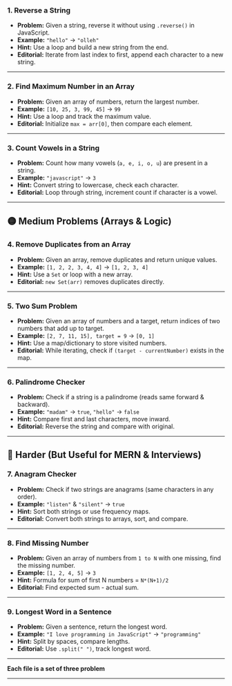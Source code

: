 ### 1. Reverse a String
- **Problem:** Given a string, reverse it without using `.reverse()` in JavaScript.
- **Example:** `"hello"` → `"olleh"`
- **Hint:** Use a loop and build a new string from the end.
- **Editorial:** Iterate from last index to first, append each character to a new string.

---

### 2. Find Maximum Number in an Array
- **Problem:** Given an array of numbers, return the largest number.
- **Example:** `[10, 25, 3, 99, 45]` → `99`
- **Hint:** Use a loop and track the maximum value.
- **Editorial:** Initialize `max = arr[0]`, then compare each element.

---

### 3. Count Vowels in a String
- **Problem:** Count how many vowels (`a, e, i, o, u`) are present in a string.
- **Example:** `"javascript"` → `3`
- **Hint:** Convert string to lowercase, check each character.
- **Editorial:** Loop through string, increment count if character is a vowel.

---

## 🟡 Medium Problems (Arrays & Logic)

### 4. Remove Duplicates from an Array
- **Problem:** Given an array, remove duplicates and return unique values.
- **Example:** `[1, 2, 2, 3, 4, 4]` → `[1, 2, 3, 4]`
- **Hint:** Use a `Set` or loop with a new array.
- **Editorial:** `new Set(arr)` removes duplicates directly.

---

### 5. Two Sum Problem
- **Problem:** Given an array of numbers and a target, return indices of two numbers that add up to target.
- **Example:** `[2, 7, 11, 15], target = 9` → `[0, 1]`
- **Hint:** Use a map/dictionary to store visited numbers.
- **Editorial:** While iterating, check if `(target - currentNumber)` exists in the map.

---

### 6. Palindrome Checker
- **Problem:** Check if a string is a palindrome (reads same forward & backward).
- **Example:** `"madam"` → `true`, `"hello"` → `false`
- **Hint:** Compare first and last characters, move inward.
- **Editorial:** Reverse the string and compare with original.

---

## 🔴 Harder (But Useful for MERN & Interviews)

### 7. Anagram Checker
- **Problem:** Check if two strings are anagrams (same characters in any order).
- **Example:** `"listen"` & `"silent"` → `true`
- **Hint:** Sort both strings or use frequency maps.
- **Editorial:** Convert both strings to arrays, sort, and compare.

---

### 8. Find Missing Number
- **Problem:** Given an array of numbers from `1 to N` with one missing, find the missing number.
- **Example:** `[1, 2, 4, 5]` → `3`
- **Hint:** Formula for sum of first N numbers = `N*(N+1)/2`
- **Editorial:** Find expected sum - actual sum.

---

### 9. Longest Word in a Sentence
- **Problem:** Given a sentence, return the longest word.
- **Example:** `"I love programming in JavaScript"` → `"programming"`
- **Hint:** Split by spaces, compare lengths.
- **Editorial:** Use `.split(" ")`, track longest word.

---

**Each file is a set of three problem**

---